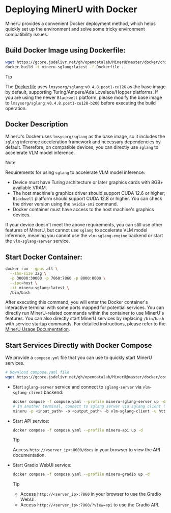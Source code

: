 # Deploying MinerU with Docker

MinerU provides a convenient Docker deployment method, which helps quickly set up the environment and solve some tricky environment compatibility issues.

## Build Docker Image using Dockerfile:

```bash
wget https://gcore.jsdelivr.net/gh/opendatalab/MinerU@master/docker/china/Dockerfile
docker build -t mineru-sglang:latest -f Dockerfile .
```

> [!TIP]
> The [Dockerfile](https://github.com/opendatalab/MinerU/blob/master/docker/china/Dockerfile) uses `lmsysorg/sglang:v0.4.8.post1-cu126` as the base image by default, supporting Turing/Ampere/Ada Lovelace/Hopper platforms.
> If you are using the newer `Blackwell` platform, please modify the base image to `lmsysorg/sglang:v0.4.8.post1-cu128-b200` before executing the build operation.

## Docker Description

MinerU's Docker uses `lmsysorg/sglang` as the base image, so it includes the `sglang` inference acceleration framework and necessary dependencies by default. Therefore, on compatible devices, you can directly use `sglang` to accelerate VLM model inference.

> [!NOTE]
> Requirements for using `sglang` to accelerate VLM model inference:
> 
> - Device must have Turing architecture or later graphics cards with 8GB+ available VRAM.
> - The host machine's graphics driver should support CUDA 12.6 or higher; `Blackwell` platform should support CUDA 12.8 or higher. You can check the driver version using the `nvidia-smi` command.
> - Docker container must have access to the host machine's graphics devices.
>
> If your device doesn't meet the above requirements, you can still use other features of MinerU, but cannot use `sglang` to accelerate VLM model inference, meaning you cannot use the `vlm-sglang-engine` backend or start the `vlm-sglang-server` service.

## Start Docker Container:

```bash
docker run --gpus all \
  --shm-size 32g \
  -p 30000:30000 -p 7860:7860 -p 8000:8000 \
  --ipc=host \
  -it mineru-sglang:latest \
  /bin/bash
```

After executing this command, you will enter the Docker container's interactive terminal with some ports mapped for potential services. You can directly run MinerU-related commands within the container to use MinerU's features.
You can also directly start MinerU services by replacing `/bin/bash` with service startup commands. For detailed instructions, please refer to the [MinerU Usage Documentation](../usage/index.md).

## Start Services Directly with Docker Compose

We provide a `compose.yml` file that you can use to quickly start MinerU services.

```bash
# Download compose.yaml file
wget https://gcore.jsdelivr.net/gh/opendatalab/MinerU@master/docker/compose.yaml
```

- Start `sglang-server` service and connect to `sglang-server` via `vlm-sglang-client` backend:
  ```bash
  docker compose -f compose.yaml --profile mineru-sglang-server up -d
  # In another terminal, connect to sglang server via sglang client (only requires CPU and network, no sglang environment needed)
  mineru -p <input_path> -o <output_path> -b vlm-sglang-client -u http://<server_ip>:30000
  ```

- Start API service:
  ```bash
  docker compose -f compose.yaml --profile mineru-api up -d
  ```
  >[!TIP]
  >Access `http://<server_ip>:8000/docs` in your browser to view the API documentation.

- Start Gradio WebUI service:
  ```bash
  docker compose -f compose.yaml --profile mineru-gradio up -d
  ```
  >[!TIP]
  >
  >- Access `http://<server_ip>:7860` in your browser to use the Gradio WebUI.
  >- Access `http://<server_ip>:7860/?view=api` to use the Gradio API.
